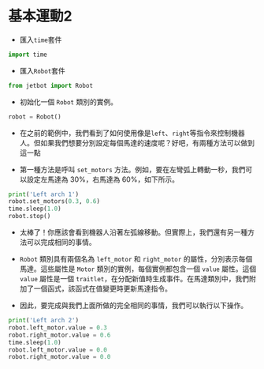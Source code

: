 # **基本運動2**

* 匯入`time`套件

```python 
import time
```
* 匯入`Robot`套件

```python
from jetbot import Robot
```

* 初始化一個 `Robot` 類別的實例。
  
```python
robot = Robot()
```

* 在之前的範例中，我們看到了如何使用像是`left`、`right`等指令來控制機器人。但如果我們想要分別設定每個馬達的速度呢？好吧，有兩種方法可以做到這一點

* 第一種方法是呼叫 `set_motors` 方法。例如，要在左彎弧上轉動一秒，我們可以設定左馬達為 30%，右馬達為 60%，如下所示。

```python
print('Left arch 1')
robot.set_motors(0.3, 0.6)
time.sleep(1.0)
robot.stop()
```
                                    
* 太棒了！你應該會看到機器人沿著左弧線移動。但實際上，我們還有另一種方法可以完成相同的事情。

* `Robot` 類別具有兩個名為 `left_motor` 和 `right_motor` 的屬性，分別表示每個馬達。這些屬性是 `Motor` 類別的實例，每個實例都包含一個 `value` 屬性。這個 `value` 屬性是一個 `traitlet`，在分配新值時生成事件。在馬達類別中，我們附加了一個函式，該函式在值變更時更新馬達指令。

* 因此，要完成與我們上面所做的完全相同的事情，我們可以執行以下操作。

```python
print('Left arch 2')
robot.left_motor.value = 0.3
robot.right_motor.value = 0.6
time.sleep(1.0)
robot.left_motor.value = 0.0
robot.right_motor.value = 0.0
```
